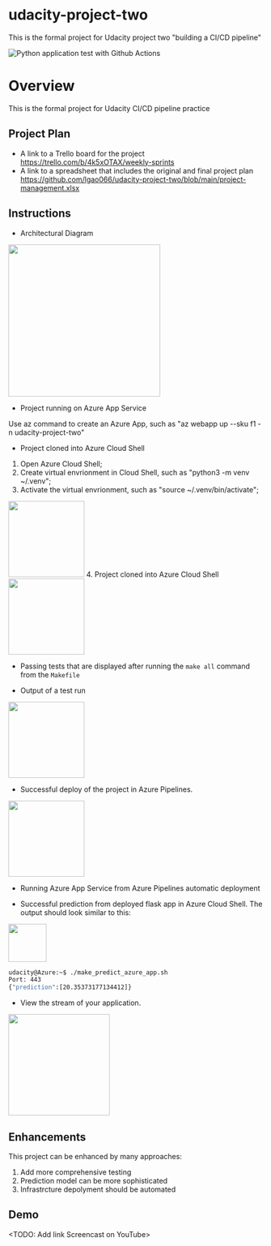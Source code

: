 # udacity-project-two
This is the formal project for Udacity project two "building a CI/CD pipeline"

![Python application test with Github Actions](https://github.com/lgao066/udacity-project-two/workflows/Python%20application%20test%20with%20Github%20Actions/badge.svg)

# Overview

This is the formal project for Udacity CI/CD pipeline practice

## Project Plan

* A link to a Trello board for the project
https://trello.com/b/4k5xOTAX/weekly-sprints
* A link to a spreadsheet that includes the original and final project plan
https://github.com/lgao066/udacity-project-two/blob/main/project-management.xlsx

## Instructions

* Architectural Diagram
<img src="https://user-images.githubusercontent.com/13649985/107021370-ea9b3780-6808-11eb-8558-1765ee543a75.jpg" height="300" />

* Project running on Azure App Service

Use az command to create an Azure App, such as "az webapp up --sku f1 -n udacity-project-two"

* Project cloned into Azure Cloud Shell
1. Open Azure Cloud Shell;
2. Create virtual envrionment in Cloud Shell, such as "python3 -m venv ~/.venv";
3. Activate the virtual envrionment, such as "source ~/.venv/bin/activate";
<img src="https://user-images.githubusercontent.com/13649985/107021396-f129af00-6808-11eb-9006-d9918e36f2ce.jpg" height="150" />
4. Project cloned into Azure Cloud Shell
<img src="https://user-images.githubusercontent.com/13649985/107021375-ecfd9180-6808-11eb-8117-e514e7d5805c.jpg" height="150" />

* Passing tests that are displayed after running the `make all` command from the `Makefile`

* Output of a test run
<img src="https://user-images.githubusercontent.com/13649985/107021398-f25adc00-6808-11eb-867a-70373c348038.jpg" height="150" />

* Successful deploy of the project in Azure Pipelines.
<img src="https://user-images.githubusercontent.com/13649985/107022241-03581d00-680a-11eb-985a-4492f7bc3265.jpg" height="150" />

* Running Azure App Service from Azure Pipelines automatic deployment

* Successful prediction from deployed flask app in Azure Cloud Shell. 
The output should look similar to this:
<img src="https://user-images.githubusercontent.com/13649985/107107449-e36e3b00-6895-11eb-9a73-540414e42af5.jpg" height="75" />

```bash
udacity@Azure:~$ ./make_predict_azure_app.sh
Port: 443
{"prediction":[20.35373177134412]}
```

* View the stream of your application. 
<img src="https://user-images.githubusercontent.com/13649985/107107672-79569580-6897-11eb-868b-0666cb7517fd.jpg" height="200" />


> 

## Enhancements

This project can be enhanced by many approaches:
1. Add more comprehensive testing
2. Prediction model can be more sophisticated
3. Infrastrcture depolyment should be automated

## Demo 

<TODO: Add link Screencast on YouTube>
